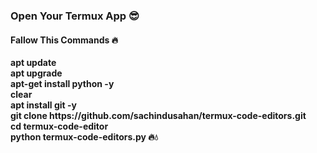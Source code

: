 
<h3> Open Your Termux App 😎</h3>
<h4> Fallow This Commands 🔥</h4>
<p><b>
  apt update <br>
  apt upgrade <br>
  apt-get install python -y <br>
  clear<br>
  apt install git -y<br>
  git clone https://github.com/sachindusahan/termux-code-editors.git
  <br> cd termux-code-editor <br>
  python termux-code-editors.py
  🔥💧

  
  </b></p>
